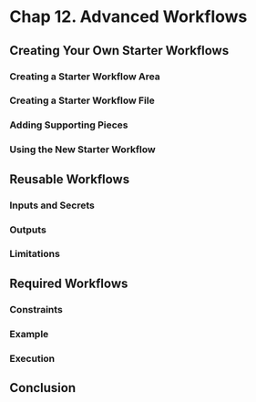 # Chap 12. Advanced Workflows

## Creating Your Own Starter Workflows

### Creating a Starter Workflow Area

### Creating a Starter Workflow File

### Adding Supporting Pieces

### Using the New Starter Workflow

## Reusable Workflows

### Inputs and Secrets

### Outputs

### Limitations

## Required Workflows

### Constraints

### Example

### Execution

## Conclusion
